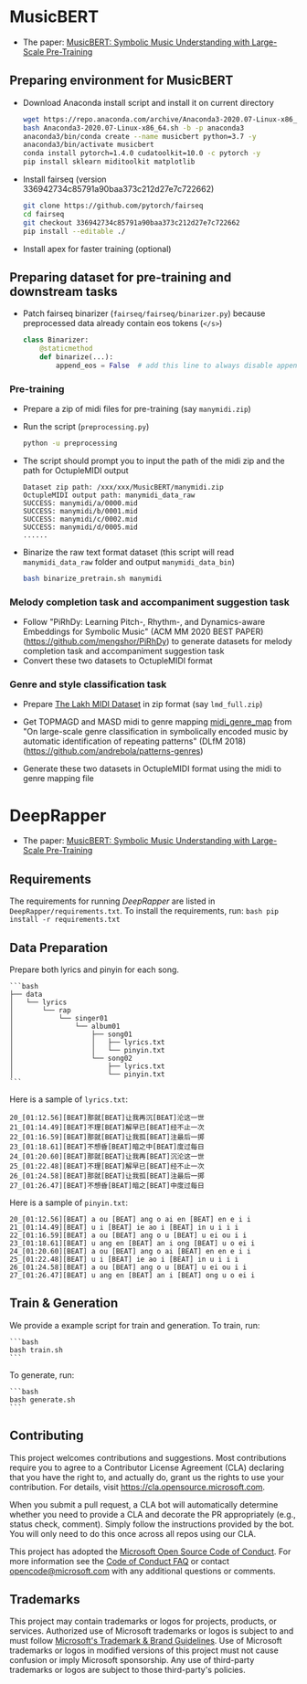 # MusicBERT

* The paper: [MusicBERT: Symbolic Music Understanding with Large-Scale Pre-Training](https://arxiv.org/pdf/2106.05630.pdf)

## Preparing environment for MusicBERT

* Download Anaconda install script and install it on current directory

  ```bash
  wget https://repo.anaconda.com/archive/Anaconda3-2020.07-Linux-x86_64.sh
  bash Anaconda3-2020.07-Linux-x86_64.sh -b -p anaconda3
  anaconda3/bin/conda create --name musicbert python=3.7 -y
  anaconda3/bin/activate musicbert
  conda install pytorch=1.4.0 cudatoolkit=10.0 -c pytorch -y
  pip install sklearn miditoolkit matplotlib
  ```

* Install fairseq (version 336942734c85791a90baa373c212d27e7c722662)

  ```bash
  git clone https://github.com/pytorch/fairseq
  cd fairseq
  git checkout 336942734c85791a90baa373c212d27e7c722662
  pip install --editable ./
  ```

* Install apex for faster training (optional)

## Preparing dataset for pre-training and downstream tasks

* Patch fairseq binarizer (`fairseq/fairseq/binarizer.py`) because preprocessed data already contain eos tokens (`</s>`)

  ```python
  class Binarizer:
      @staticmethod
      def binarize(...):
          append_eos = False  # add this line to always disable append_eos functionality of binarizer
  ```

### Pre-training

* Prepare a zip of midi files for pre-training (say `manymidi.zip`)

* Run the script (`preprocessing.py`)

  ```bash
  python -u preprocessing
  ```

* The script should prompt you to input the path of the midi zip and the path for OctupleMIDI output

  ```
  Dataset zip path: /xxx/xxx/MusicBERT/manymidi.zip
  OctupleMIDI output path: manymidi_data_raw
  SUCCESS: manymidi/a/0000.mid
  SUCCESS: manymidi/b/0001.mid
  SUCCESS: manymidi/c/0002.mid
  SUCCESS: manymidi/d/0005.mid
  ......
  ```

* Binarize the raw text format dataset (this script will read `manymidi_data_raw` folder and output `manymidi_data_bin`)

  ```bash
  bash binarize_pretrain.sh manymidi
  ```

### Melody completion task and accompaniment suggestion task

* Follow "PiRhDy: Learning Pitch-, Rhythm-, and Dynamics-aware Embeddings for Symbolic Music" (ACM MM 2020 BEST PAPER) (https://github.com/mengshor/PiRhDy) to generate datasets for melody completion task and accompaniment suggestion task
* Convert these two datasets to OctupleMIDI format

### Genre and style classification task

* Prepare [The Lakh MIDI Dataset](https://colinraffel.com/projects/lmd/) in zip format (say `lmd_full.zip`)

* Get TOPMAGD and MASD midi to genre mapping [midi_genre_map](https://github.com/andrebola/patterns-genres/blob/master/data/midi_genre_map.json) from "On large-scale genre classification in symbolically encoded music by automatic identification of repeating patterns" (DLfM 2018) (https://github.com/andrebola/patterns-genres)
* Generate these two datasets in OctupleMIDI format using the midi to genre mapping file

# DeepRapper

* The paper: [MusicBERT: Symbolic Music Understanding with Large-Scale Pre-Training]()

## Requirements
The requirements for running *DeepRapper* are listed in `DeepRapper/requirements.txt`. To install the requirements, run:
    ```bash
    pip install -r requirements.txt 
    ```
## Data Preparation
Prepare both lyrics and pinyin for each song.

    ```bash
    ├── data
    │   └── lyrics
    │       └── rap
    │           └── singer01
    │               └── album01
    │                   ├── song01
    │                   │   ├── lyrics.txt
    │                   │   └── pinyin.txt
    │                   └── song02
    │                       ├── lyrics.txt
    │                       └── pinyin.txt
    ```
Here is a sample of `lyrics.txt`:
```
20_[01:12.56][BEAT]那就[BEAT]让我再沉[BEAT]沦这一世
21_[01:14.49][BEAT]不理[BEAT]解早已[BEAT]经不止一次
22_[01:16.59][BEAT]那就[BEAT]让我孤[BEAT]注最后一掷
23_[01:18.61][BEAT]不想昏[BEAT]暗之中[BEAT]度过每日
24_[01:20.60][BEAT]那就[BEAT]让我再[BEAT]沉沦这一世
25_[01:22.48][BEAT]不理[BEAT]解早已[BEAT]经不止一次
26_[01:24.58][BEAT]那就[BEAT]让我孤[BEAT]注最后一掷
27_[01:26.47][BEAT]不想昏[BEAT]暗之[BEAT]中度过每日
```
Here is a sample of `pinyin.txt`:
```
20_[01:12.56][BEAT] a ou [BEAT] ang o ai en [BEAT] en e i i
21_[01:14.49][BEAT] u i [BEAT] ie ao i [BEAT] in u i i i
22_[01:16.59][BEAT] a ou [BEAT] ang o u [BEAT] u ei ou i i
23_[01:18.61][BEAT] u ang en [BEAT] an i ong [BEAT] u o ei i
24_[01:20.60][BEAT] a ou [BEAT] ang o ai [BEAT] en en e i i
25_[01:22.48][BEAT] u i [BEAT] ie ao i [BEAT] in u i i i
26_[01:24.58][BEAT] a ou [BEAT] ang o u [BEAT] u ei ou i i
27_[01:26.47][BEAT] u ang en [BEAT] an i [BEAT] ong u o ei i
```

## Train & Generation
We provide a example script for train and generation.
To train, run:

    ```bash
    bash train.sh
    ```
To generate, run:

    ```bash
    bash generate.sh
    ```

## Contributing

This project welcomes contributions and suggestions.  Most contributions require you to agree to a
Contributor License Agreement (CLA) declaring that you have the right to, and actually do, grant us
the rights to use your contribution. For details, visit https://cla.opensource.microsoft.com.

When you submit a pull request, a CLA bot will automatically determine whether you need to provide
a CLA and decorate the PR appropriately (e.g., status check, comment). Simply follow the instructions
provided by the bot. You will only need to do this once across all repos using our CLA.

This project has adopted the [Microsoft Open Source Code of Conduct](https://opensource.microsoft.com/codeofconduct/).
For more information see the [Code of Conduct FAQ](https://opensource.microsoft.com/codeofconduct/faq/) or
contact [opencode@microsoft.com](mailto:opencode@microsoft.com) with any additional questions or comments.

## Trademarks

This project may contain trademarks or logos for projects, products, or services. Authorized use of Microsoft 
trademarks or logos is subject to and must follow 
[Microsoft's Trademark & Brand Guidelines](https://www.microsoft.com/en-us/legal/intellectualproperty/trademarks/usage/general).
Use of Microsoft trademarks or logos in modified versions of this project must not cause confusion or imply Microsoft sponsorship.
Any use of third-party trademarks or logos are subject to those third-party's policies.